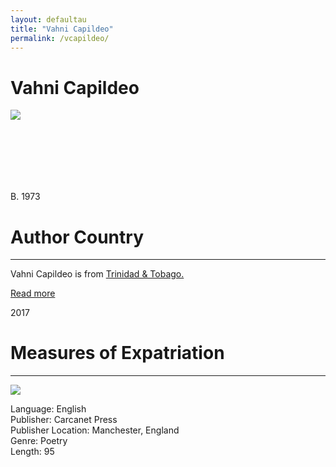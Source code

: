 ```yaml
---
layout: defaultau
title: "Vahni Capildeo"
permalink: /vcapildeo/
---
```

<!-- partial:index.partial.html -->
<div class="content">
    <h1>Vahni Capildeo</h1>
    <div class="quote">
        <div><img src="https://www.scottishpoetrylibrary.org.uk/wp-content/uploads/2018/05/Vahni-Capildeo-Forward-Prize-for-Best-Collection-winner.jpg" class="logo"></div>
    </div>
    <div class="timeline">
        <div style="padding-bottom:100px;"></div>
        <div class="block">
            <div class="date right"><p class="right">B. 1973</p></div>
            <div class="dot"></div>
            <div class="left first">
            <div class="author_country">
                <h1>Author Country</h1><hr>
          <div class="aclocation">  <p>Vahni Capildeo is from <a href="{{ site.baseurl }}/3">Trinidad & Tobago.</a></p></div>
              <div class="acreadmore">  <a href="https://en.wikipedia.org/wiki/Vahni_Capildeo" target="_blank">Read more</a> </div>
            </div>
            </div>
        </div>
        <div class="block">
            <div class="date left"><p class="left">2017</p></div>
            <div class="dot"></div>
            <div class="right">
                <h1>Measures of Expatriation</h1><hr>
                <p><img src="https://i.gr-assets.com/images/S/compressed.photo.goodreads.com/books/1447139491l/27248135.jpg"></p>
                <p>
                Language: English<br>
                Publisher: Carcanet Press<br>
                Publisher Location: Manchester, England<br>
                Genre: Poetry<br>
                Length: 95<br>
                </p>
            </div>
        </div>
  <!-- partial -->
<script src='https://cdnjs.cloudflare.com/ajax/libs/jquery/3.1.1/jquery.min.js'></script><script  src="{{ site.baseurl }}/assets/js/authorscript.js"></script>